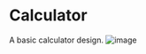 # Calculator
A basic calculator design.
![image](https://github.com/user-attachments/assets/0e426600-dc17-432c-982c-d23ff006b6e7)

